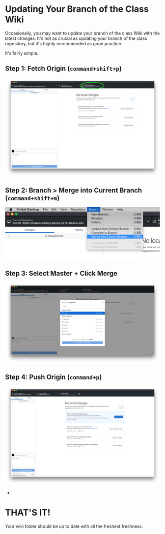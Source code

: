 # Updating Your Branch of the Class Wiki

Occasionally, you may want to update your branch of the class Wiki with the latest changes. It's not as crucial as updating your branch of the class repository, but it's highly recommended as good practice.

It's fairly simple.

## Step 1: Fetch Origin (`command+shift+p`)

![](images/01-fetch-origin.png)

## Step 2: Branch > Merge into Current Branch (`command+shift+m`)

![](images/02-merge-into.png)

## Step 3: Select Master + Click Merge

![](images/03-merge-master.png)

## Step 4: Push Origin (`command+p`)

![](images/20-push.png)

-

# THAT'S IT!

Your wiki folder should be up to date with all the freshest freshness.